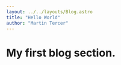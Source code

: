 ```yaml
---
layout: ../../layouts/Blog.astro
title: "Hello World"
author: "Martin Tercer"
---
```


# My first blog section.